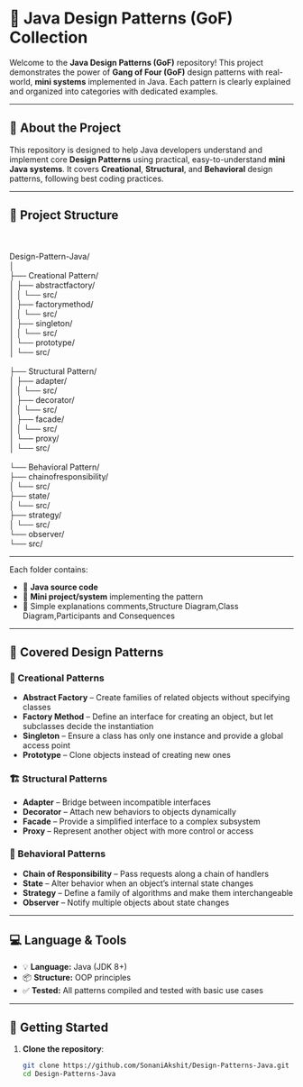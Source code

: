 # 🎯 Java Design Patterns (GoF) Collection

Welcome to the **Java Design Patterns (GoF)** repository! This project demonstrates the power of **Gang of Four (GoF)** design patterns with real-world, **mini systems** implemented in Java. Each pattern is clearly explained and organized into categories with dedicated examples.

---

## 🧠 About the Project

This repository is designed to help Java developers understand and implement core **Design Patterns** using practical, easy-to-understand **mini Java systems**. It covers **Creational**, **Structural**, and **Behavioral** design patterns, following best coding practices.

---

## 📁 Project Structure
<br>
<br>Design-Pattern-Java/
<br>│
<br>├── Creational Pattern/
<br>│   ├── abstractfactory/
<br>│   │   └── src/
<br>│   ├── factorymethod/
<br>│   │   └── src/
<br>│   ├── singleton/
<br>│   │   └── src/
<br>│   └── prototype/
<br>│       └── src/
<br>
<br>├── Structural Pattern/
<br>│   ├── adapter/
<br>│   │   └── src/
<br>│   ├── decorator/
<br>│   │   └── src/
<br>│   ├── facade/
<br>│   │   └── src/
<br>│   └── proxy/
<br>│       └── src/
<br>
<br>└── Behavioral Pattern/
    <br>├── chainofresponsibility/
    <br>│   └── src/
    <br>├── state/
    <br>│   └── src/
    <br>├── strategy/
    <br>│   └── src/
    <br>└── observer/
        <br>└── src/


--- 

Each folder contains:
- 📄 **Java source code**
- 🧪 **Mini project/system** implementing the pattern
- 📘 Simple explanations comments,Structure Diagram,Class Diagram,Participants and Consequences

---

## 🧰 Covered Design Patterns

### 🔨 Creational Patterns
- **Abstract Factory** – Create families of related objects without specifying classes
- **Factory Method** – Define an interface for creating an object, but let subclasses decide the instantiation
- **Singleton** – Ensure a class has only one instance and provide a global access point
- **Prototype** – Clone objects instead of creating new ones

### 🏗️ Structural Patterns
- **Adapter** – Bridge between incompatible interfaces
- **Decorator** – Attach new behaviors to objects dynamically
- **Facade** – Provide a simplified interface to a complex subsystem
- **Proxy** – Represent another object with more control or access

### 🔁 Behavioral Patterns
- **Chain of Responsibility** – Pass requests along a chain of handlers
- **State** – Alter behavior when an object’s internal state changes
- **Strategy** – Define a family of algorithms and make them interchangeable
- **Observer** – Notify multiple objects about state changes

---

## 💻 Language & Tools

- 💡 **Language:** Java (JDK 8+)
- 📦 **Structure:** OOP principles
- ✅ **Tested:** All patterns compiled and tested with basic use cases

---

## 🚀 Getting Started

1. **Clone the repository**:
   ```sh
   git clone https://github.com/SonaniAkshit/Design-Patterns-Java.git
   cd Design-Patterns-Java
